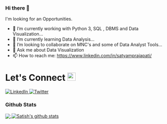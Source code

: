 ### Hi there 👋

I'm looking for an Opportunities.

* 🔭 I’m currently working with Python 3, SQL , DBMS and Data Visualization...
* 🌱 I’m currently learning Data Analysis...
* 👯 I’m looking to collaborate on MNC's and some of Data Analyst Tools...
* 💬 Ask me about Data Visualization
* 📫 How to reach me: https://www.linkedin.com/in/satyamprajapati/

# Let's Connect <img src="https://github.com/TheDudeThatCode/TheDudeThatCode/blob/master/Assets/Hi.gif" width="26px">

<a target="_blank" href="https://www.linkedin.com/in/satyamprajapati/" target="_blank">
<img alt="LinkedIn" src="https://img.shields.io/badge/LinkedIn-0077B5?style=for-the-badge&logo=linkedin&logoColor=white" />
</a>


<a target="_blank" href="https://twitter.com/@satyam1999" target="_blank">
<img alt="Twitter" src="https://img.shields.io/badge/Medium-12100E?style=for-the-badge&logo=medium&logoColor=white" />
</a>
 
 
### Github Stats
<a href="https://github.com/satyam7869">
  <img align="center" src="https://github-readme-stats.vercel.app/api/top-langs/?username=satyam7869&theme=dark&hide_langs_below=1" />
</a>

<a href="https://github.com/satyam7869">
 <img align="center" src="https://github-readme-stats.vercel.app/api?username=satyam7869&show_icons=true&theme=dark&line_height=27" alt="Satish's github stats"/>
</a>


<!-- Thanks to TheDudeThatCode -->

<!--
**satyam7869/satyam7869** is a ✨ _special_ ✨ repository because its `README.md` (this file) appears on your GitHub profile.

Here are some ideas to get you started:



- 😄 Pronouns: ...
- ⚡ Fun fact: ...
-->
